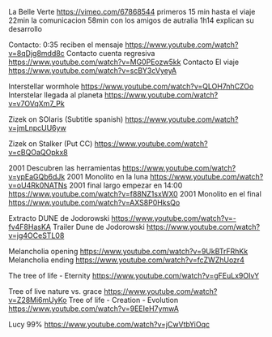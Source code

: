 La Belle Verte https://vimeo.com/67868544 
primeros 15 min hasta el viaje
22min la comunicacion
58min con los amigos de autralia
1h14 explican su desarrollo

Contacto: 0:35 reciben el mensaje https://www.youtube.com/watch?v=8qDjg8mdd8c
Contacto cuenta regresiva https://www.youtube.com/watch?v=MG0PEozw5kk
Contacto El viaje https://www.youtube.com/watch?v=scBY3cVyeyA

Interstellar wormhole https://www.youtube.com/watch?v=QLOH7nhCZOo
Interstelar llegada al planeta https://www.youtube.com/watch?v=v7OVqXm7_Pk

Zizek on SOlaris (Subtitle spanish) https://www.youtube.com/watch?v=jmLnpcUU6yw

Zizek on Stalker (Put CC) https://www.youtube.com/watch?v=cBQOaQOpkx8

2001 Descubren las herramientas https://www.youtube.com/watch?v=ypEaGQb6dJk
2001 Monolito en la luna https://www.youtube.com/watch?v=oU4Rk0NATNs
2001 final largo empezar en 14:00 https://www.youtube.com/watch?v=f88NZ1sxWX0
2001 Monolito en el final https://www.youtube.com/watch?v=AXS8P0HksQo


Extracto DUNE de Jodorowski https://www.youtube.com/watch?v=-fv4F8HasKA
Trailer Dune de Jodorowski https://www.youtube.com/watch?v=jg4OCeSTL08

Melancholia opening https://www.youtube.com/watch?v=9UkBTrFRhKk
Melancholia ending https://www.youtube.com/watch?v=fcZWZhUozr4

The tree of life - Eternity https://www.youtube.com/watch?v=gFEuLx9OIvY

Tree of live nature vs. grace https://www.youtube.com/watch?v=Z28Mi6mUyKo
Tree of life - Creation - Evolution https://www.youtube.com/watch?v=9EEIeH7ymwA

Lucy 99% https://www.youtube.com/watch?v=jCwVtbYiOqc

